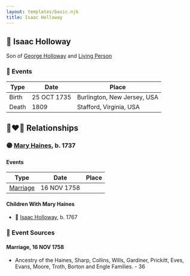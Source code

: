```yaml
---
layout: templates/basic.njk
title: Isaac Holloway
---
```

## 🔵 Isaac Holloway

Son of [George Holloway](/people/3/36728768) and [Living Person](/people/9/93045664)

### 📆 Events

Type | Date | Place
------ | ------ | ------
Birth | 25 OCT 1735 | Burlington, New Jersey, USA
Death | 1809 | Stafford, Virginia, USA

## 👩‍❤️‍👨 Relationships

### 🟣 [Mary Haines](/people/5/53194016), b. 1737

#### Events

Type | Date | Place
------ | ------ | ------
[Marriage](#event-9e416f76-44c7-43fa-ac98-6842d51ec3dd) | 16 NOV 1758 |
#### Children With Mary Haines
* 🔵 [Isaac Holloway](/people/9/9759504), b. 1767
### 📰 Event Sources

#### <a id="event-9e416f76-44c7-43fa-ac98-6842d51ec3dd"></a> Marriage, 16 NOV 1758
* Ancestry of the Haines, Sharp, Collins, Wills, Gardiner, Prickitt, Eves, Evans, Moore, Troth, Borton and Engle Families.  - 36

